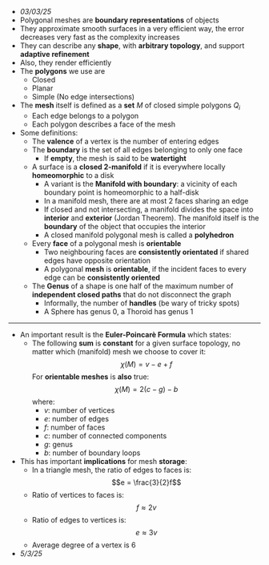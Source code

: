 + *03/03/25*
+ Polygonal meshes are **boundary representations** of objects
+ They approximate smooth surfaces in a very efficient way, the error decreases very fast as the complexity increases
+ They can describe any **shape**, with **arbitrary topology**, and support **adaptive refinement**
+ Also, they render efficiently
+ The **polygons** we use are
	+ Closed
	+ Planar
	+ Simple (No edge intersections)
+ The **mesh** itself is defined as a **set** $M$ of closed simple polygons $Q_i$
	+ Each edge belongs to a polygon
	+ Each polygon describes a face of the mesh
+ Some definitions:
	+ The **valence** of a vertex is the number of entering edges
	+ The **boundary** is the set of all edges belonging to only one face
		+ If **empty**, the mesh is said to be **watertight**
	+ A surface is a **closed 2-manifold** if it is everywhere locally **homeomorphic** to a disk
		+ A variant is the **Manifold with boundary**: a vicinity of each boundary point is homeomorphic to a half-disk
		+ In a manifold mesh, there are at most 2 faces sharing an edge
		+ If closed and not intersecting, a manifold divides the space into **interior** and **exterior** (Jordan Theorem). The manifold itself is the **boundary** of the object that occupies the interior
		+ A closed manifold polygonal mesh is called a **polyhedron**
	+ Every **face** of a polygonal mesh is **orientable**
		+ Two neighbouring faces are **consistently orientated** if shared edges have opposite orientation
		+ A polygonal **mesh** is **orientable**, if the incident faces to every edge can be **consistently oriented**
	+ The **Genus** of a shape is one half of the maximum number of **independent closed paths** that do not disconnect the graph
		+ Informally, the number of **handles** (be wary of tricky spots)
		+ A Sphere has genus 0, a Thoroid has genus 1
---
+ An important result is the **Euler-Poincarè Formula** which states:
	+ The following **sum** is **constant** for a given surface topology, no matter which (manifold) mesh we choose to cover it: $$\chi(M) = v - e + f$$For **orientable meshes** is **also** true: $$\chi(M) = 2(c-g)-b$$where:
		+ $v$: number of vertices
		+ $e$: number of edges
		+ $f$: number of faces
		+ $c$: number of connected components
		+ $g$: genus
		+ $b$: number of boundary loops
+ This has important **implications** for mesh **storage**:
	+ In a triangle mesh, the ratio of edges to faces is: $$e = \frac{3}{2}f$$
	+ Ratio of vertices to faces is: $$f \approx 2v$$
	+ Ratio of edges to vertices is: $$e \approx 3v$$
	+ Average degree of a vertex is 6
+ *5/3/25*